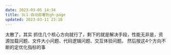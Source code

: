```yaml
---
date: 2023-03-05 14:34
title: 3c1-自动部署到gh-page
updated: 2023-03-11 23:18
---
```


太散了，其实 抓住几个核心方向就行了，剩下的就是解决手段，性能无非是，资源加载问题、文件大小问题、代码逻辑问题、交互体验问题。 然后按这4个方向不断的定优化指标的事